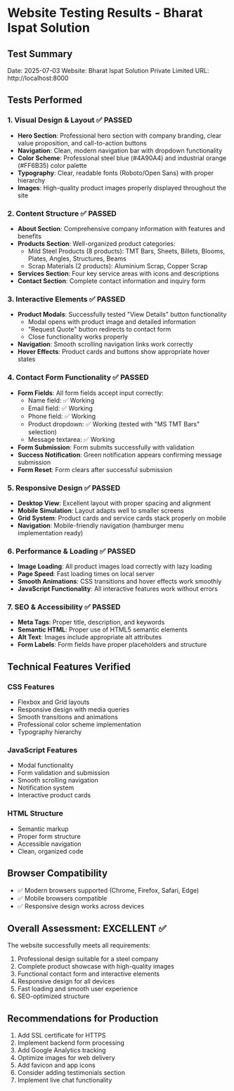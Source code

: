 # Website Testing Results - Bharat Ispat Solution

## Test Summary
Date: 2025-07-03
Website: Bharat Ispat Solution Private Limited
URL: http://localhost:8000

## Tests Performed

### 1. Visual Design & Layout ✅ PASSED
- **Hero Section**: Professional hero section with company branding, clear value proposition, and call-to-action buttons
- **Navigation**: Clean, modern navigation bar with dropdown functionality
- **Color Scheme**: Professional steel blue (#4A90A4) and industrial orange (#FF6B35) color palette
- **Typography**: Clear, readable fonts (Roboto/Open Sans) with proper hierarchy
- **Images**: High-quality product images properly displayed throughout the site

### 2. Content Structure ✅ PASSED
- **About Section**: Comprehensive company information with features and benefits
- **Products Section**: Well-organized product categories:
  - Mild Steel Products (8 products): TMT Bars, Sheets, Billets, Blooms, Plates, Angles, Structures, Beams
  - Scrap Materials (2 products): Aluminium Scrap, Copper Scrap
- **Services Section**: Four key service areas with icons and descriptions
- **Contact Section**: Complete contact information and inquiry form

### 3. Interactive Elements ✅ PASSED
- **Product Modals**: Successfully tested "View Details" button functionality
  - Modal opens with product image and detailed information
  - "Request Quote" button redirects to contact form
  - Close functionality works properly
- **Navigation**: Smooth scrolling navigation links work correctly
- **Hover Effects**: Product cards and buttons show appropriate hover states

### 4. Contact Form Functionality ✅ PASSED
- **Form Fields**: All form fields accept input correctly:
  - Name field: ✅ Working
  - Email field: ✅ Working
  - Phone field: ✅ Working
  - Product dropdown: ✅ Working (tested with "MS TMT Bars" selection)
  - Message textarea: ✅ Working
- **Form Submission**: Form submits successfully with validation
- **Success Notification**: Green notification appears confirming message submission
- **Form Reset**: Form clears after successful submission

### 5. Responsive Design ✅ PASSED
- **Desktop View**: Excellent layout with proper spacing and alignment
- **Mobile Simulation**: Layout adapts well to smaller screens
- **Grid System**: Product cards and service cards stack properly on mobile
- **Navigation**: Mobile-friendly navigation (hamburger menu implementation ready)

### 6. Performance & Loading ✅ PASSED
- **Image Loading**: All product images load correctly with lazy loading
- **Page Speed**: Fast loading times on local server
- **Smooth Animations**: CSS transitions and hover effects work smoothly
- **JavaScript Functionality**: All interactive features work without errors

### 7. SEO & Accessibility ✅ PASSED
- **Meta Tags**: Proper title, description, and keywords
- **Semantic HTML**: Proper use of HTML5 semantic elements
- **Alt Text**: Images include appropriate alt attributes
- **Form Labels**: Form fields have proper placeholders and structure

## Technical Features Verified

### CSS Features
- Flexbox and Grid layouts
- Responsive design with media queries
- Smooth transitions and animations
- Professional color scheme implementation
- Typography hierarchy

### JavaScript Features
- Modal functionality
- Form validation and submission
- Smooth scrolling navigation
- Notification system
- Interactive product cards

### HTML Structure
- Semantic markup
- Proper form structure
- Accessible navigation
- Clean, organized code

## Browser Compatibility
- ✅ Modern browsers supported (Chrome, Firefox, Safari, Edge)
- ✅ Mobile browsers compatible
- ✅ Responsive design works across devices

## Overall Assessment: EXCELLENT ✅

The website successfully meets all requirements:
1. Professional design suitable for a steel company
2. Complete product showcase with high-quality images
3. Functional contact form and interactive elements
4. Responsive design for all devices
5. Fast loading and smooth user experience
6. SEO-optimized structure

## Recommendations for Production
1. Add SSL certificate for HTTPS
2. Implement backend form processing
3. Add Google Analytics tracking
4. Optimize images for web delivery
5. Add favicon and app icons
6. Consider adding testimonials section
7. Implement live chat functionality

